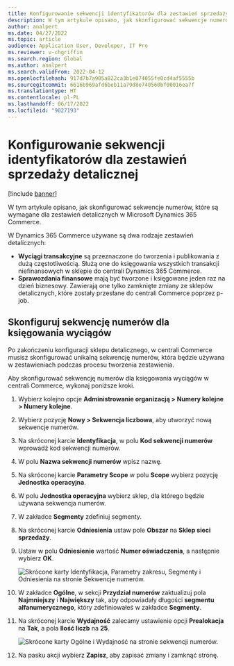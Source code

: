 ```yaml
---
title: Konfigurowanie sekwencji identyfikatorów dla zestawień sprzedaży detalicznej
description: W tym artykule opisano, jak skonfigurować sekwencje numerów, które są wymagane dla zestawień detalicznych w Microsoft Dynamics 365 Commerce.
author: analpert
ms.date: 04/27/2022
ms.topic: article
audience: Application User, Developer, IT Pro
ms.reviewer: v-chgriffin
ms.search.region: Global
ms.author: analpert
ms.search.validFrom: 2022-04-12
ms.openlocfilehash: 917d7b7a905a822ca3b1e074055fe0cd4af5555b
ms.sourcegitcommit: 6616b969afd6beb11a79d8e740560bf00016ea7f
ms.translationtype: HT
ms.contentlocale: pl-PL
ms.lasthandoff: 06/17/2022
ms.locfileid: "9027193"
---
```

# <a name="set-up-number-sequences-for-retail-statements"></a>Konfigurowanie sekwencji identyfikatorów dla zestawień sprzedaży detalicznej

[!include [banner](includes/banner.md)]

W tym artykule opisano, jak skonfigurować sekwencje numerów, które są wymagane dla zestawień detalicznych w Microsoft Dynamics 365 Commerce.

W Dynamics 365 Commerce używane są dwa rodzaje zestawień detalicznych: 

- **Wyciągi transakcyjne** są przeznaczone do tworzenia i publikowania z dużą częstotliwością. Służą one do księgowania wszystkich transakcji niefinansowych w sklepie do centrali Dynamics 365 Commerce. 
- **Sprawozdania finansowe** mają być tworzone i księgowane jeden raz na dzień biznesowy. Zawierają one tylko zamknięte zmiany ze sklepów detalicznych, które zostały przesłane do centrali Commerce poprzez p-job.

## <a name="configure-a-number-sequence-for-statement-posting"></a>Skonfiguruj sekwencję numerów dla księgowania wyciągów

Po zakończeniu konfiguracji sklepu detalicznego, w centrali Commerce musisz skonfigurować unikalną sekwencję numerów, która będzie używana w zestawieniach podczas procesu tworzenia zestawienia.

Aby skonfigurować sekwencję numerów dla księgowania wyciągów w centrali Commerce, wykonaj poniższe kroki.

1. Wybierz kolejno opcje **Administrowanie organizacją \> Numery kolejne \> Numery kolejne**.
1. Wybierz pozycję **Nowy \> Sekwencja liczbowa**, aby utworzyć nową sekwencje numerów.
1. Na skróconej karcie **Identyfikacja**, w polu **Kod sekwencji numerów** wprowadź kod sekwencji numerów.
1. W polu **Nazwa sekwencji numerów** wpisz nazwę.
1. Na skróconej karcie **Parametry Scope** w polu **Scope** wybierz pozycję **Jednostka operacyjna**.
1. W polu **Jednostka operacyjna** wybierz sklep, dla którego będzie używana sekwencja numerów.
1. W zakładce **Segmenty** zdefiniuj segmenty.
1. Na skróconej karcie **Odniesienia** ustaw pole **Obszar** na **Sklep sieci sprzedaży**.
1. Ustaw w polu **Odniesienie** wartość **Numer oświadczenia**, a następnie wybierz **OK**.

    ![Skrócone karty Identyfikacja, Parametry zakresu, Segmenty i Odniesienia na stronie Sekwencje numerów.](media/retail-statements-num-seq-setup-01.png)

1. W zakładce **Ogólne**, w sekcji **Przydział numerów** zaktualizuj pola **Najmniejszy** i **Największy** tak, aby odpowiadały długości **segmentu alfanumerycznego**, który zdefiniowałeś w zakładce **Segmenty**.
1. Na skróconej karcie **Wydajność** zalecamy ustawienie opcji **Prealokacja** na **Tak**, a pola **Ilość liczb** na **25**.

    ![Skrócone karty Ogólne i Wydajność na stronie sekwencji numerów.](media/retail-statements-num-seq-setup-02.png)

1. Na pasku akcji wybierz **Zapisz**, aby zapisać zmiany i zamknąć stronę.
